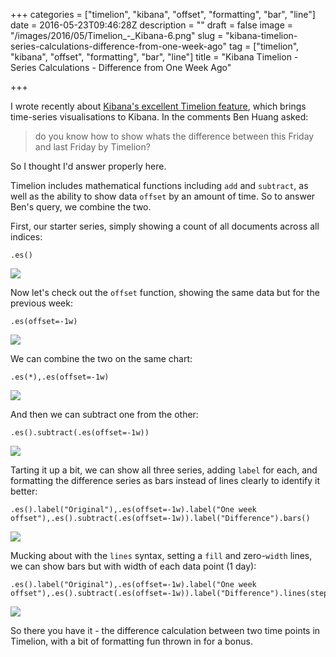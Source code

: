 +++
categories = ["timelion", "kibana", "offset", "formatting", "bar", "line"]
date = 2016-05-23T09:46:28Z
description = ""
draft = false
image = "/images/2016/05/Timelion_-_Kibana-6.png"
slug = "kibana-timelion-series-calculations-difference-from-one-week-ago"
tag = ["timelion", "kibana", "offset", "formatting", "bar", "line"]
title = "Kibana Timelion - Series Calculations - Difference from One Week Ago"

+++

I wrote recently about [Kibana's excellent Timelion feature](/2016/03/29/experiments-with-kibana-timelion/), which brings time-series visualisations to Kibana. In the comments Ben Huang asked: 

> do you know how to show whats the difference between this Friday and last Friday by Timelion?

So I thought I'd answer properly here. 

Timelion includes mathematical functions including `add` and `subtract`, as well as the ability to show data `offset` by an amount of time. So to answer Ben's query, we combine the two. 

First, our starter series, simply showing a count of all documents across all indices: 

    .es()

![](/images/2016/05/Timelion_-_Kibana.png)

Now let's check out the `offset` function, showing the same data but for the previous week: 

    .es(offset=-1w)

![](/images/2016/05/Timelion_-_Kibana-1.png)

We can combine the two on the same chart: 

    .es(*),.es(offset=-1w)

![](/images/2016/05/Timelion_-_Kibana-2.png)

And then we can subtract one from the other: 

    .es().subtract(.es(offset=-1w))

![](/images/2016/05/Timelion_-_Kibana-3.png)

Tarting it up a bit, we can show all three series, adding `label` for each, and formatting the difference series as bars instead of lines clearly to identify it better: 

    .es().label("Original"),.es(offset=-1w).label("One week offset"),.es().subtract(.es(offset=-1w)).label("Difference").bars()

![](/images/2016/05/Timelion_-_Kibana-4.png)

Mucking about with the `lines` syntax, setting a `fill` and zero-`width` lines, we can show bars but with width of each data point (1 day): 

    .es().label("Original"),.es(offset=-1w).label("One week offset"),.es().subtract(.es(offset=-1w)).label("Difference").lines(steps=1,fill=2,width=0)

![](/images/2016/05/Timelion_-_Kibana-5.png)

So there you have it - the difference calculation between two time points in Timelion, with a bit of formatting fun thrown in for a bonus.
